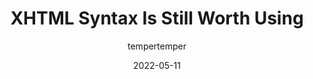 ---
author: tempertemper
date: 2022-05-11
draft: true
permalink: false
tags:
  - html
target_url: https://www.tempertemper.net/blog/xhtml-syntax-is-still-worth-using
title: XHTML Syntax Is Still Worth Using
---